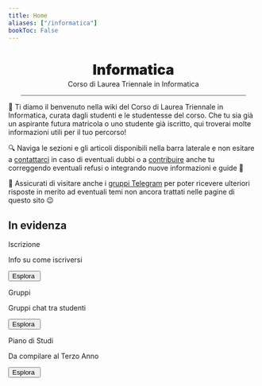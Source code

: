 ```yaml
---
title: Home
aliases: ["/informatica"]
bookToc: False
---
```


<h1 align="center" id="title_grad_inform" class="title_grad" style="font-weight: 900">Informatica</h1>
<p align="center" style="margin-top: -15px">Corso di Laurea Triennale in Informatica</p>

<div style="width: 90%; height: 1px; background-color: #606060; margin-left: auto; margin-right: auto"></div>

👋 Ti diamo il benvenuto nella wiki del Corso di Laurea Triennale in Informatica, curata dagli studenti e le studentesse del corso. Che tu sia già un aspirante futura matricola o uno studente già iscritto, qui troverai molte informazioni utili per il tuo percorso!

🔍 Naviga le sezioni e gli articoli disponibili nella barra laterale e non esitare a [contattarci](contribuire/contatti/) in caso di eventuali dubbi o a [contribuire](contribuire/come-contribuire/) anche tu correggendo eventuali refusi o integrando nuove informazioni e guide 💪

👥 Assicurati di visitare anche i [gruppi Telegram](canali/gruppi) per poter ricevere ulteriori risposte in merito ad eventuali temi non ancora trattati nelle pagine di questo sito 😉

## In evidenza
<div class="home_evid">
    <div class="home_page" id="home_enroll">
        <p class="home_box_text_title" id="home_enroll_text">Iscrizione</p>
        <p class="home_box_text">Info su come iscriversi</p>
        <button class="explore_more" onclick="window.location.href = 'docs/matricole/iscriversi/'">Esplora&nbsp<i class="fa-solid fa-arrow-right"></i></button>
    </div>
    <div class="home_page" id="home_ssn_groups">
        <p class="home_box_text_title" id="home_wiki_text">Gruppi</p>
        <p class="home_box_text">Gruppi chat tra studenti</p>
        <button class="explore_more" onclick="window.location.href = 'canali/gruppi/'">Esplora&nbsp<i class="fa-solid fa-arrow-right"></i></button>
    </div>
    <div class="home_page" id="home_study_plan">
        <p class="home_box_text_title" id="home_wiki_text">Piano di Studi</p>
        <p class="home_box_text">Da compilare al Terzo Anno</p>
        <button class="explore_more" onclick="window.location.href = 'docs/terzo-anno/percorso-formativo/'">Esplora&nbsp<i class="fa-solid fa-arrow-right"></i></button>
    </div>
</div>